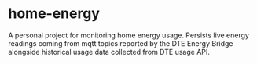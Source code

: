# home-energy

A personal project for monitoring home energy usage. Persists live
energy readings coming from mqtt topics reported by the DTE Energy
Bridge alongside historical usage data collected from DTE usage API.
